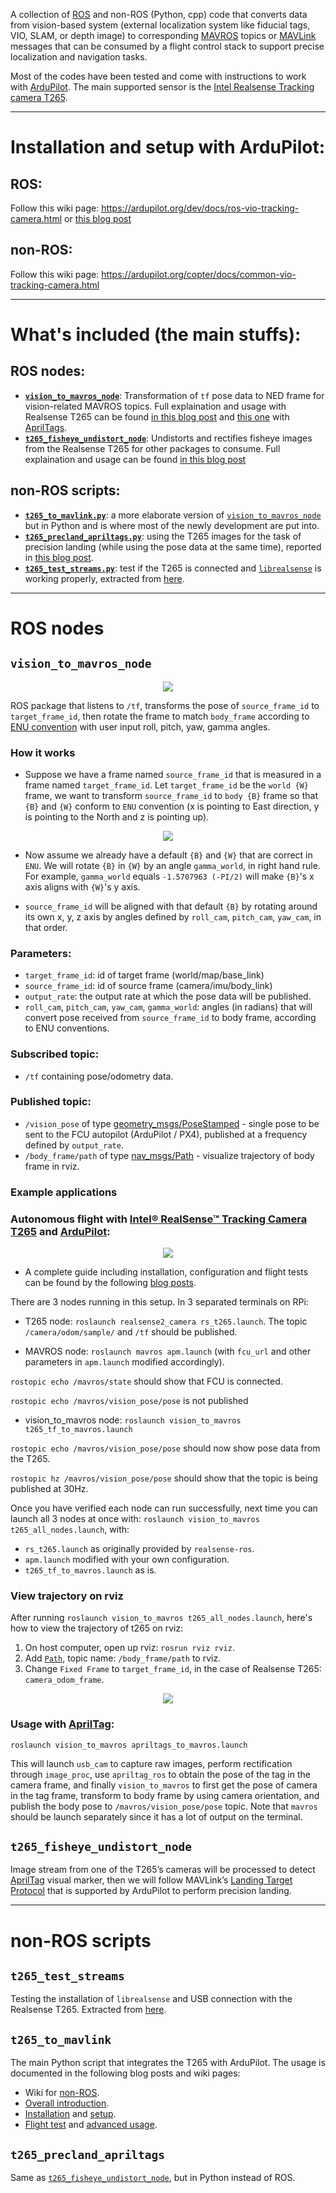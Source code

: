 A collection of [ROS](https://www.ros.org/) and non-ROS (Python, cpp) code that converts data from vision-based system (external localization system like fiducial tags, VIO, SLAM, or depth image) to corresponding [MAVROS](http://wiki.ros.org/mavros) topics or [MAVLink](https://mavlink.io/en/) messages that can be consumed by a flight control stack to support precise localization and navigation tasks.

Most of the codes have been tested and come with instructions to work with [ArduPilot](https://ardupilot.org/). The main supported sensor is the [Intel Realsense Tracking camera T265](https://www.intelrealsense.com/tracking-camera-t265/).

--------------------------------------------------------------------------
# Installation and setup with ArduPilot:

## ROS: 
Follow this wiki page: https://ardupilot.org/dev/docs/ros-vio-tracking-camera.html or [this blog post](https://discuss.ardupilot.org/t/integration-of-ardupilot-and-vio-tracking-camera-part-1-getting-started-with-the-intel-realsense-t265-on-rasberry-pi-3b/43162/68)

## non-ROS: 
Follow this wiki page: https://ardupilot.org/copter/docs/common-vio-tracking-camera.html

--------------------------------------------------------------------------
# What's included (the main stuffs):

## ROS nodes:

* **[`vision_to_mavros_node`](#vision_to_mavros_node)**: Transformation of `tf` pose data to NED frame for vision-related MAVROS topics. Full explaination and usage with Realsense T265 can be found [in this blog post](https://discuss.ardupilot.org/t/integration-of-ardupilot-and-vio-tracking-camera-part-2-complete-installation-and-indoor-non-gps-flights/43405) and [this one](https://discuss.ardupilot.org/t/indoor-non-gps-flight-using-apriltags-ros-based/42878/15) with [AprilTags](https://github.com/AprilRobotics/apriltag). 
* **[`t265_fisheye_undistort_node`](#t265_fisheye_undistort_node)**: Undistorts and rectifies fisheye images from the Realsense T265 for other packages to consume. Full explaination and usage can be found [in this blog post](https://discuss.ardupilot.org/t/precision-landing-with-ros-realsense-t265-camera-and-apriltag-3-part-2-2/51493/4)

## non-ROS scripts:

* **[`t265_to_mavlink.py`](#t265_to_mavlink)**: a more elaborate version of [`vision_to_mavros_node`](#vision_to_mavros_node) but in Python and is where most of the newly development are put into.
* **[`t265_precland_apriltags.py`](#t265_precland_apriltags)**: using the T265 images for the task of precision landing (while using the pose data at the same time), reported in [this blog post](https://discuss.ardupilot.org/t/precision-landing-with-realsense-t265-camera-and-apriltag-part-1-2/48978/17).
* **[`t265_test_streams.py`](#t265_test_streams)**: test if the T265 is connected and [`librealsense`](https://github.com/IntelRealSense/librealsense) is working properly, extracted from [here](https://github.com/IntelRealSense/librealsense/blob/master/wrappers/python/examples/t265_example.py).

--------------------------------------------------------------------------
# ROS nodes

## `vision_to_mavros_node`

<p align="center"><img src="https://i.imgur.com/ycQPhMi.png"/> 
  
ROS package that listens to `/tf`, transforms the pose of `source_frame_id` to `target_frame_id`, then rotate the frame to match `body_frame` according to [ENU convention](https://dev.px4.io/en/ros/external_position_estimation.html#ros_reference_frames) with user input roll, pitch, yaw, gamma angles. 

### How it works
- Suppose we have a frame named `source_frame_id` that is measured in a frame named `target_frame_id`. Let `target_frame_id` be the `world {W}` frame, we want to transform `source_frame_id` to `body {B}` frame so that `{B}` and `{W}` conform to `ENU` convention (x is pointing to East direction, y is pointing to the North and z is pointing up).

<p align="center"><img src="https://i.imgur.com/IxkSIt2.png"/> 

- Now assume we already have a default `{B}` and `{W}` that are correct in `ENU`. We will rotate `{B}` in `{W}` by an angle `gamma_world`, in right hand rule. For example, `gamma_world` equals `-1.5707963 (-PI/2)` will make `{B}`'s x axis aligns with `{W}`'s y axis.

- `source_frame_id` will be aligned with that default `{B}` by rotating around its own x, y, z axis by angles defined by `roll_cam`, `pitch_cam`, `yaw_cam`, in that order.

### Parameters:

* `target_frame_id`: id of target frame (world/map/base_link)
* `source_frame_id`: id of source frame (camera/imu/body_link)
* `output_rate`: the output rate at which the pose data will be published.
* `roll_cam`, `pitch_cam`, `yaw_cam`, `gamma_world`: angles (in radians) that will convert pose received from `source_frame_id` to body frame, according to ENU conventions.

### Subscribed topic:
* `/tf` containing pose/odometry data.

### Published topic:
* `/vision_pose` of type [geometry_msgs/PoseStamped](http://docs.ros.org/api/geometry_msgs/html/msg/PoseStamped.html) - single pose to be sent to the FCU autopilot (ArduPilot / PX4), published at a frequency defined by `output_rate`.
* `/body_frame/path` of type [nav_msgs/Path](http://docs.ros.org/api/nav_msgs/html/msg/Path.html) - visualize trajectory of body frame in rviz.

### Example applications

### Autonomous flight with [Intel® RealSense™ Tracking Camera T265](https://www.intelrealsense.com/tracking-camera-t265/) and [ArduPilot](http://ardupilot.org/):

<p align="center"><img src="https://i.imgur.com/YT6dGMp.png"/> 

* A complete guide including installation, configuration and flight tests can be found by the following [blog posts](https://discuss.ardupilot.org/t/gsoc-2019-integration-of-ardupilot-and-vio-tracking-camera-for-gps-less-localization-and-navigation/42394).

There are 3 nodes running in this setup. In 3 separated terminals on RPi:

* T265 node: `roslaunch realsense2_camera rs_t265.launch`. The topic `/camera/odom/sample/` and `/tf` should be published.

* MAVROS node: `roslaunch mavros apm.launch` (with `fcu_url` and other parameters in `apm.launch` modified accordingly). 

`rostopic echo /mavros/state` should show that FCU is connected.

`rostopic echo /mavros/vision_pose/pose` is not published

* vision_to_mavros node: `roslaunch vision_to_mavros t265_tf_to_mavros.launch`

`rostopic echo /mavros/vision_pose/pose` should now show pose data from the T265.

`rostopic hz /mavros/vision_pose/pose` should show that the topic is being published at 30Hz.

Once you have verified each node can run successfully, next time you can launch all 3 nodes at once with: `roslaunch vision_to_mavros t265_all_nodes.launch`, with:

* `rs_t265.launch` as originally provided by `realsense-ros`.
* `apm.launch` modified with your own configuration.
* `t265_tf_to_mavros.launch` as is.

###  View trajectory on rviz
After running ```roslaunch vision_to_mavros t265_all_nodes.launch```, here's how to view the trajectory of t265 on rviz:
1. On host computer, open up rviz: `rosrun rviz rviz`.
2. Add [`Path`](http://docs.ros.org/api/nav_msgs/html/msg/Path.html), topic name: `/body_frame/path` to rviz. 
3. Change `Fixed Frame` to `target_frame_id`, in the case of Realsense T265: `camera_odom_frame`.

<p align="center"><img src="https://i.imgur.com/Kp8y2Ts.png"/> 

### Usage with [AprilTag](https://github.com/AprilRobotics/apriltag):

```
roslaunch vision_to_mavros apriltags_to_mavros.launch
```
This will launch `usb_cam` to capture raw images, perform rectification through `image_proc`, use `apriltag_ros` to obtain the pose of the tag in the camera frame, and finally `vision_to_mavros` to first get the pose of camera in the tag frame, transform to body frame by using camera orientation, and publish the body pose to `/mavros/vision_pose/pose` topic. Note that `mavros` should be launch separately since it has a lot of output on the terminal.

## `t265_fisheye_undistort_node`
Image stream from one of the T265’s cameras will be processed to detect [AprilTag](https://april.eecs.umich.edu/software/apriltag.html) visual marker, then we will follow MAVLink’s [Landing Target Protocol](https://mavlink.io/en/services/landing_target.html) that is supported by ArduPilot to perform precision landing. 

--------------------------------------------------------------------------

# non-ROS scripts

## `t265_test_streams`
Testing the installation of `librealsense` and USB connection with the Realsense T265. Extracted from [here](https://github.com/IntelRealSense/librealsense/tree/master/examples).

## `t265_to_mavlink`
The main Python script that integrates the T265 with ArduPilot. The usage is documented in the following blog posts and wiki pages:
- Wiki for [non-ROS](https://ardupilot.org/copter/docs/common-vio-tracking-camera.html).
- [Overall introduction](https://discuss.ardupilot.org/t/gsoc-2019-integration-of-ardupilot-and-vio-tracking-camera-for-gps-less-localization-and-navigation/42394).
- [Installation](https://discuss.ardupilot.org/t/integration-of-ardupilot-and-vio-tracking-camera-part-1-getting-started-with-the-intel-realsense-t265-on-rasberry-pi-3b/43162/1) and [setup](https://discuss.ardupilot.org/t/integration-of-ardupilot-and-vio-tracking-camera-part-4-non-ros-bridge-to-mavlink-in-python/44001).
- [Flight test](https://discuss.ardupilot.org/t/integration-of-ardupilot-and-vio-tracking-camera-part-3-indoor-autonomous-flights-and-performance-tests/43626) and [advanced usage](https://discuss.ardupilot.org/t/integration-of-ardupilot-and-vio-tracking-camera-part-5-camera-position-offsets-compensation-scale-calibration-and-compass-north-alignment-beta/44984).

## `t265_precland_apriltags`
Same as [`t265_fisheye_undistort_node`](#t265_fisheye_undistort_node), but in Python instead of ROS.
